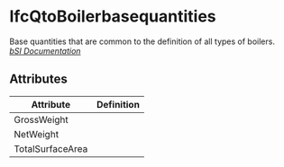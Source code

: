 IfcQtoBoilerbasequantities
==========================
Base quantities that are common to the definition of all types of boilers.  
[ _bSI
Documentation_](https://standards.buildingsmart.org/IFC/DEV/IFC4_2/FINAL/HTML/schema/ifchvacdomain/qset/qto_boilerbasequantities.htm)


Attributes
----------
| Attribute        | Definition   |
|------------------|--------------|
| GrossWeight      |              |
| NetWeight        |              |
| TotalSurfaceArea |              |
